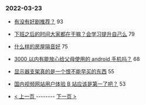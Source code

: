 ### 2022-03-23 
- [有没有好剧推荐？](https://www.v2ex.com/t/842179) 93
- [下班之后的时间大家都在干嘛？会学习提升自己么](https://www.v2ex.com/t/842201) 79
- [什么样的房屋隔音好](https://www.v2ex.com/t/842253) 75
- [3000 以内有能放心给父母使用的 android 手机吗？](https://www.v2ex.com/t/842235) 68
- [显示器支架真的是一个恨不能早买的东西](https://www.v2ex.com/t/842220) 55
- [国内视频网站用户体验 B 站应该是第一了吧？](https://www.v2ex.com/t/842341) 53 

- [ < 上一页 ](https://github.com/able8/v2ex-hot-record/blob/master/2022-03-22.md) -------- [ 下一页 > ](https://github.com/able8/v2ex-hot-record/blob/master/2022-03-24.md)